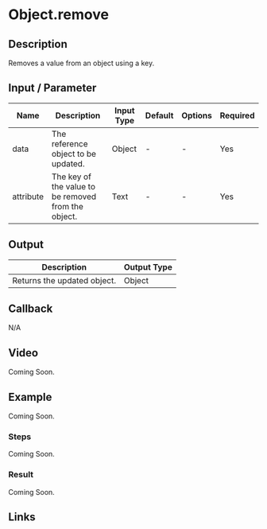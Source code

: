 # Object.remove

## Description

Removes a value from an object using a key.

## Input / Parameter

| Name | Description | Input Type | Default | Options | Required |
| ------ | ------ | ------ | ------ | ------ | ------ |
| data | The reference object to be updated. | Object | - | - | Yes |
| attribute | The key of the value to be removed from the object. | Text | - | - | Yes |

## Output

| Description | Output Type |
| ------ | ------ |
| Returns the updated object. | Object |

## Callback

N/A

## Video

Coming Soon.

## Example

Coming Soon.

### Steps

Coming Soon.

### Result

Coming Soon.

## Links